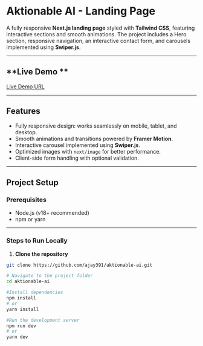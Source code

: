 # Aktionable AI - Landing Page

A fully responsive **Next.js landing page** styled with **Tailwind CSS**, featuring interactive sections and smooth animations. The project includes a Hero section, responsive navigation, an interactive contact form, and carousels implemented using **Swiper.js**.

---

## **Live Demo **


[Live Demo URL](https://aktionable-ai-mu.vercel.app/)

---

## **Features**

- Fully responsive design: works seamlessly on mobile, tablet, and desktop.  
- Smooth animations and transitions powered by **Framer Motion**.  
- Interactive carousel implemented using **Swiper.js**.  
- Optimized images with `next/image` for better performance.  
- Client-side form handling with optional validation.  

---

## **Project Setup**

### **Prerequisites**

- Node.js (v18+ recommended)
- npm or yarn

---

### **Steps to Run Locally**

1. **Clone the repository**

```bash
git clone https://github.com/ajay391/aktionable-ai.git

# Navigate to the project folder
cd aktionable-ai

#Install dependencies
npm install
# or
yarn install

#Run the development server
npm run dev
# or
yarn dev
